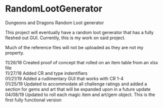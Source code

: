# RandomLootGenerator
Dungeons and Dragons Random Loot generator 

This project will eventually have a random loot generator that has a fully fleshed out GUI.  Currently, this is my work on said project. 

Much of the reference files will not be uploaded as they are not my property.

11/26/18 Created proof of concept that rolled on an item table from an xlsx file  
11/27/18 Added CR and type indentifiers  
01/21/19 Added a rudimentary GUI that works with CR 1-4  
01/25/19 Updated to accommodate all challenge ratings and added a section for gems and art that will be expanded upon in a future update  
04/08/19 Updated to roll each magic item and art/gem object. This is the first fully functional version
